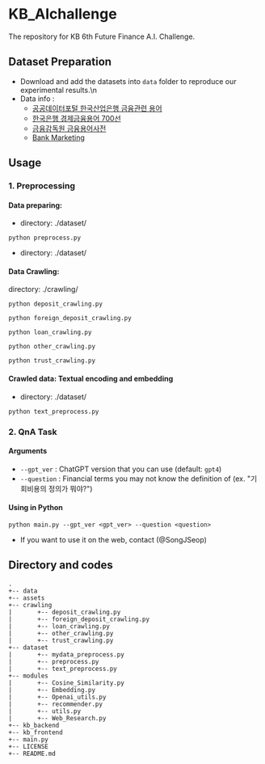# KB_AIchallenge
The repository for KB 6th Future Finance A.I. Challenge.
## Dataset Preparation

- Download and add the datasets into `data` folder to reproduce our experimental results.\n
- Data info :
  - [공공데이터포털 한국산업은행 금융관련 용어](https://www.data.go.kr/data/15044350/fileData.do)
  - [한국은행 경제금융용어 700선](https://www.bok.or.kr/portal/bbs/B0000249/view.do?nttId=235017&menuNo=200765)
  - [금융감독원 금융용어사전](https://fine.fss.or.kr/fine/fnctip/fncDicary/list.do?menuNo=900021)
  - [Bank Marketing](https://www.kaggle.com/datasets/janiobachmann/bank-marketing-dataset?resource=download&select=bank.csv)

## Usage
### 1. Preprocessing 

#### Data preparing: 
- directory: ./dataset/

```
python preprocess.py  
```
- directory: ./dataset/

#### Data Crawling:
directory: ./crawling/

```
python deposit_crawling.py
```   
```
python foreign_deposit_crawling.py
```
```
python loan_crawling.py
```
```
python other_crawling.py
```
```
python trust_crawling.py
```

#### Crawled data: Textual encoding and embedding
- directory: ./dataset/
  
```
python text_preprocess.py
```

### 2. QnA Task

#### Arguments

- `--gpt_ver` : ChatGPT version that you can use (default: `gpt4`)
- `--question` : Financial terms you may not know the definition of (ex. "기회비용의 정의가 뭐야?") 

#### Using in Python 

```
python main.py --gpt_ver <gpt_ver> --question <question> 
```
- If you want to use it on the web, contact (@SongJSeop)
 
## Directory and codes

```
.
+-- data
+-- assets
+-- crawling
|       +-- deposit_crawling.py
|       +-- foreign_deposit_crawling.py
|       +-- loan_crawling.py
|       +-- other_crawling.py
|       +-- trust_crawling.py
+-- dataset
|       +-- mydata_preprocess.py
|       +-- preprocess.py
|       +-- text_preprocess.py
+-- modules 
|       +-- Cosine_Similarity.py
|       +-- Embedding.py
|       +-- Openai_utils.py
|       +-- recommender.py
|       +-- utils.py
|       +-- Web_Research.py
+-- kb_backend
+-- kb_frontend
+-- main.py
+-- LICENSE
+-- README.md
```




